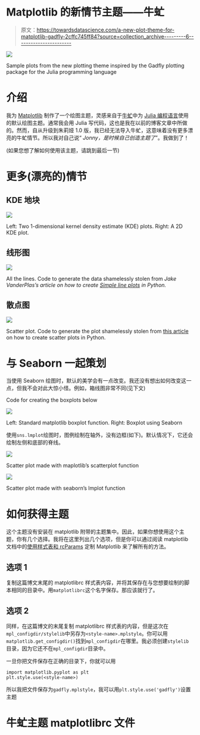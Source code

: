 # Matplotlib 的新情节主题——牛虻

> 原文：<https://towardsdatascience.com/a-new-plot-theme-for-matplotlib-gadfly-2cffc745ff84?source=collection_archive---------6----------------------->

![](img/8799b348d86d0584707526df2e63652d.png)

Sample plots from the new plotting theme inspired by the Gadfly plotting package for the Julia programming language

# 介绍

我为 [Matplotlib](https://matplotlib.org/) 制作了一个绘图主题，灵感来自于[牛虻](http://gadflyjl.org/stable/)中为 [Julia 编程语言](https://julialang.org/)使用的默认绘图主题。通常我会用 Julia 写代码，这也是我在以前的博客文章中所做的。然而，自从升级到朱莉娅 1.0 版，我已经无法导入牛虻，这意味着没有更多漂亮的牛虻情节。所以我对自己说“ *Jonny，是时候自己创造主题了*”。我做到了！

(如果您想了解如何使用该主题，请跳到最后一节)

# 更多(漂亮的)情节

## KDE 地块

![](img/67fe03354710c5dca911788399a27869.png)

Left: Two 1-dimensional kernel density estimate (KDE) plots. Right: A 2D KDE plot.

## 线形图

![](img/5d2ea5a0041750f3e4f437f603a6a24a.png)

All the lines. Code to generate the data shamelessly stolen from *Jake VanderPlas’s article on how to create* [*Simple line plots*](https://jakevdp.github.io/PythonDataScienceHandbook/04.01-simple-line-plots.html) *in Python.*

## 散点图

![](img/caf3c28cf06b2f31d5713094a270adfb.png)

Scatter plot. Code to generate the plot shamelessly stolen from [this article](https://pythonspot.com/matplotlib-scatterplot/) on how to create scatter plots in Python.

# 与 Seaborn 一起策划

当使用 Seaborn 绘图时，默认的美学会有一点改变。我还没有想出如何改变这一点，但我不会对此大惊小怪。例如，箱线图非常不同(见下文)

Code for creating the boxplots below

![](img/9678557e30b79aa5465899dab0c32beb.png)

Left: Standard matplotlib boxplot function. Right: Boxplot using Seaborn

使用`sns.lmplot`绘图时，图例绘制在轴外，没有边框(如下)。默认情况下，它还会绘制左侧和底部的脊线。

![](img/84296c169f4fd1ead2ef760858d269ad.png)

Scatter plot made with maplotlib’s scatterplot function

![](img/d2ebaa230eb3e0b96338619b2df39ede.png)

Scatter plot made with seaborn’s lmplot function

# 如何获得主题

这个主题没有安装在 matplotlib 附带的主题集中。因此，如果你想使用这个主题，你有几个选择。我将在这里列出几个选项，但是你可以通过阅读 matplotlib 文档中的[使用样式表和 rcParams](https://matplotlib.org/tutorials/introductory/customizing.html) 定制 Matplotlib 来了解所有的方法。

## 选项 1

复制这篇博文末尾的 matplotlibrc 样式表内容，并将其保存在与您想要绘制的脚本相同的目录中。用`matplotlibrc`这个名字保存。那应该就行了。

## 选项 2

同样，在这篇博文的末尾复制 matplotlibrc 样式表的内容，但是这次在`mpl_configdir/stylelib`中另存为`<style-name>.mplstyle`。你可以用`matplotlib.get_configdir()`找到`mpl_configdir`在哪里。我必须创建`stylelib`目录，因为它还不在`mpl_configdir`目录中。

一旦你把文件保存在正确的目录下，你就可以用

```
import matplotlib.pyplot as plt
plt.style.use(<style-name>)
```

所以我把文件保存为`gadfly.mplstyle`，我可以用`plt.style.use('gadfly')`设置主题

# 牛虻主题 matplotlibrc 文件